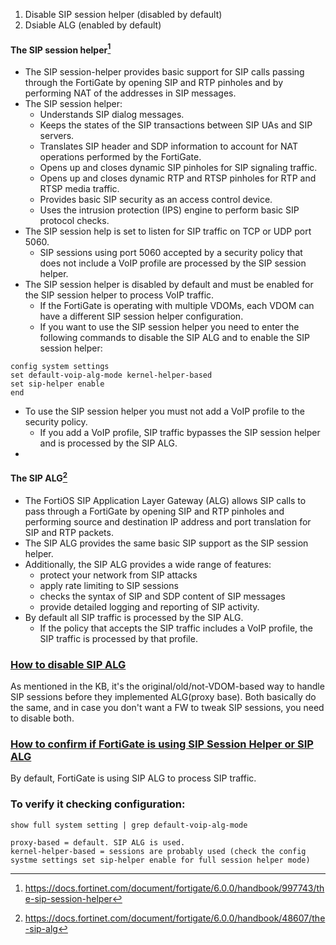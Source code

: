 1. Disable SIP session helper (disabled by default)
2. Dsiable ALG (enabled by default)

#### The SIP session helper[^1]
- The SIP session-helper provides basic support for SIP calls passing through the FortiGate by opening SIP and RTP pinholes and by performing NAT of the addresses in SIP messages.
- The SIP session helper:
  - Understands SIP dialog messages.
  - Keeps the states of the SIP transactions between SIP UAs and SIP servers.
  - Translates SIP header and SDP information to account for NAT operations performed by the FortiGate.
  - Opens up and closes dynamic SIP pinholes for SIP signaling traffic.
  - Opens up and closes dynamic RTP and RTSP pinholes for RTP and RTSP media traffic.
  - Provides basic SIP security as an access control device.
  - Uses the intrusion protection (IPS) engine to perform basic SIP protocol checks.
- The SIP session help is set to listen for SIP traffic on TCP or UDP port 5060. 
  - SIP sessions using port 5060 accepted by a security policy that does not include a VoIP profile are processed by the SIP session helper.
- The SIP session helper is disabled by default and must be enabled for the SIP session helper to process VoIP traffic.
  - If the FortiGate is operating with multiple VDOMs, each VDOM can have a different SIP session helper configuration.
  - If you want to use the SIP session helper you need to enter the following commands to disable the SIP ALG and to enable the SIP session helper:
```
config system settings
set default-voip-alg-mode kernel-helper-based
set sip-helper enable
end 
```
 - To use the SIP session helper you must not add a VoIP profile to the security policy. 
   - If you add a VoIP profile, SIP traffic bypasses the SIP session helper and is processed by the SIP ALG.
- 
#### The SIP ALG[^2]
- The FortiOS SIP Application Layer Gateway (ALG) allows SIP calls to pass through a FortiGate by opening SIP and RTP pinholes and performing source and destination IP address and port translation for SIP and RTP packets.
- The SIP ALG provides the same basic SIP support as the SIP session helper.
- Additionally, the SIP ALG provides a wide range of features:
  - protect your network from SIP attacks
  - apply rate limiting to SIP sessions
  - checks the syntax of SIP and SDP content of SIP messages
  - provide detailed logging and reporting of SIP activity. 
- By default all SIP traffic is processed by the SIP ALG.
  - If the policy that accepts the SIP traffic includes a VoIP profile, the SIP traffic is processed by that profile.

### [How to disable SIP ALG ](https://community.fortinet.com/t5/Support-Forum/how-to-disable-SIP-ALG/m-p/70822)
As mentioned in the KB, it's the original/old/not-VDOM-based way to handle SIP sessions before they implemented ALG(proxy base). Both basically do the same, and in case you don't want a FW to tweak SIP sessions, you need to disable both.

### [How to confirm if FortiGate is using SIP Session Helper or SIP ALG](https://community.fortinet.com/t5/FortiGate/Technical-Tip-How-to-confirm-if-FortiGate-is-using-SIP-Session/ta-p/190757?externalID=FD38087)
By default, FortiGate is using SIP ALG to process SIP traffic.

### To verify it checking configuration:
`show full system setting | grep default-voip-alg-mode`
```
proxy-based = default. SIP ALG is used.
kernel-helper-based = sessions are probably used (check the config systme settings set sip-helper enable for full session helper mode)
```
[^1]: https://docs.fortinet.com/document/fortigate/6.0.0/handbook/997743/the-sip-session-helper
[^2]: https://docs.fortinet.com/document/fortigate/6.0.0/handbook/48607/the-sip-alg